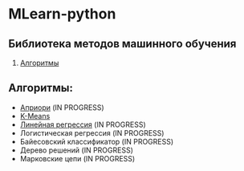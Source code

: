 # MLearn-python
## Библиотека методов машинного обучения

  <ol>
    <li>
      <a href="#Алгоритмы">Алгоритмы</a>
    </li>
  </ol>

## Алгоритмы:
* [Априори](https://github.com/LIvanoff/MLearn-python/blob/master/MLearn/ARC/apriori.py) (IN PROGRESS)
* [K-Means](https://github.com/LIvanoff/MLearn-python/blob/master/MLearn/clustering/KMeans.py)
* [Линейная регрессия](https://github.com/LIvanoff/MLearn-python/blob/master/MLearn/regression/Linear.py) (IN PROGRESS)
* Логистическая регрессия (IN PROGRESS)
* Байесовский классификатор (IN PROGRESS)
* Дерево решений (IN PROGRESS)
* Марковские цепи (IN PROGRESS)
